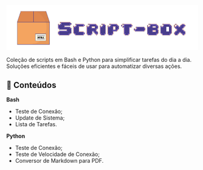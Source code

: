 <p align="center">
	<img src="img/script-box.png" >
</p>

Coleção de scripts em Bash e Python para simplificar tarefas do dia a dia. Soluções eficientes e fáceis de usar para automatizar diversas ações.

## 💾 Conteúdos

<strong>Bash</strong>
- Teste de Conexâo;
- Update de Sistema;
- Lista de Tarefas.

<strong>Python</strong>
- Teste de Conexão;
- Teste de Velocidade de Conexão;
- Conversor de Markdown para PDF.

